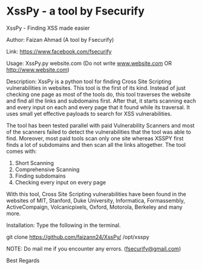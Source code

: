 # XssPy - a tool by Fsecurify

XssPy - Finding XSS made easier

Author: Faizan Ahmad (A tool by Fsecurify)

Link: https://www.facebook.com/fsecurify

Usage: XssPy.py website.com (Do not write www.website.com OR http://www.website.com)

Description: XssPy is a python tool for finding Cross Site Scripting vulnerabilities in websites. This tool is the first of its kind. Instead of just checking one page as most of the tools do, this tool traverses the website and find all the links and subdomains first. After that, it starts scanning each and every input on each and every page that it found while its traversal. It uses small yet effective payloads to search for XSS vulnerabilities. 

The tool has been tested parallel with paid Vulnerability Scanners and most of the scanners failed to detect the vulnerabilities that the tool was able to find. Moreover, most paid tools scan only one site whereas XSSPY first finds a lot of subdomains and then scan all the links altogether. The tool comes with:

1) Short Scanning
2) Comprehensive Scanning
3) Finding subdomains
4) Checking every input on every page

With this tool, Cross Site Scripting vulnerabilities have been found in the websites of MIT, Stanford, Duke University, Informatica, Formassembly, ActiveCompaign, Volcanicpixels, Oxford, Motorola, Berkeley and many more.

Installation: Type the following in the terminal.

git clone https://github.com/faizann24/XssPy/ /opt/xsspy


NOTE: Do mail me if you encounter any errors. (fsecurify@gmail.com)

Best Regards
